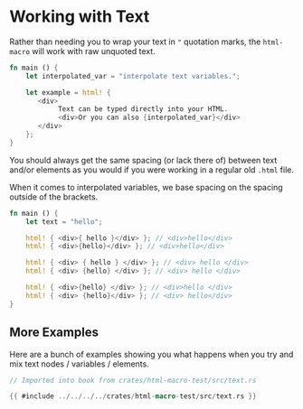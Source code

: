 # Working with Text

Rather than needing you to wrap your text in `"` quotation marks,
the `html-macro` will work with raw unquoted text.

```rust
fn main () {
    let interpolated_var = "interpolate text variables.";

    let example = html! {
       <div>
            Text can be typed directly into your HTML.
            <div>Or you can also {interpolated_var}</div>
       </div>
    };
}
```

You should always get the same spacing (or lack there of) between text and/or elements as you would
if you were working in a regular old `.html` file.

When it comes to interpolated variables, we base spacing on the spacing outside of the brackets.

```rust
fn main () {
    let text = "hello";

    html! { <div>{ hello }</div> }; // <div>hello</div>
    html! { <div>{hello}</div> }; // <div>hello</div>

    html! { <div> { hello } </div> }; // <div> hello </div>
    html! { <div> {hello} </div> }; // <div> hello </div>

    html! { <div>{hello} </div> }; // <div>hello </div>
    html! { <div> {hello}</div> }; // <div> hello</div>
}
```

## More Examples

Here are a bunch of examples showing you what happens when you try and mix
text nodes / variables / elements.

```rust
// Imported into book from crates/html-macro-test/src/text.rs

{{ #include ../../../../crates/html-macro-test/src/text.rs }}
```
